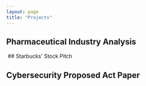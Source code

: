 ```yaml
---
layout: page
title: "Projects"
---
```

## Pharmaceutical Industry Analysis
<img source="pharmaceutical_trends.jpg">
## Starbucks' Stock Pitch

## Cybersecurity Proposed Act Paper

